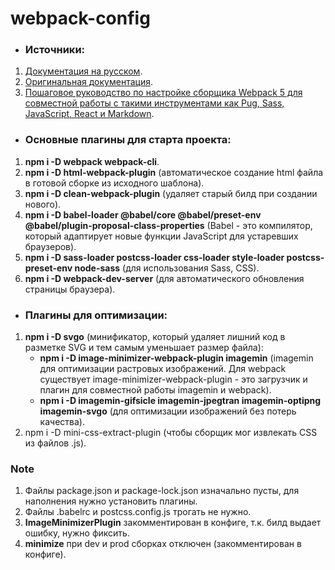 # webpack-config

* ### Источники:
1. [Документация на русском](https://runebook.dev/ru/docs/webpack/-index- "").
2. [Оригинальная документация](https://webpack.js.org/concepts/ "").
3. [Пошаговое руководство по настройке сборщика Webpack 5 для совместной работы с такими инструментами как Pug, Sass, JavaScript, React и Markdown](https://habr.com/ru/post/701724/ "").

* ### Основные плагины для старта проекта:
1. **npm i -D webpack webpack-cli**.
2. **npm i -D html-webpack-plugin** (автоматическое создание html файла в готовой сборке из исходного шаблона).
3. **npm i -D clean-webpack-plugin** (удаляет старый билд при создании нового).
4. **npm i -D babel-loader @babel/core @babel/preset-env @babel/plugin-proposal-class-properties** (Babel - это компилятор, который адаптирует новые функции JavaScript для устаревших браузеров).
5. **npm i -D sass-loader postcss-loader css-loader style-loader postcss-preset-env node-sass** (для использования Sass, CSS).
6. **npm i -D webpack-dev-server** (для автоматического обновления страницы браузера).

* ### Плагины для оптимизации:
 1. **npm i -D svgo** (минификатор, который удаляет лишний код в разметке SVG и тем самым уменьшает размер файла):
     * **npm i -D image-minimizer-webpack-plugin imagemin** (imagemin для оптимизации растровых изображений. Для webpack существует image-minimizer-webpack-plugin - это загрузчик и плагин для совместной работы imagemin и webpack).
      * **npm i -D imagemin-gifsicle imagemin-jpegtran imagemin-optipng imagemin-svgo** (для оптимизации изображений без потерь качества).
 2. npm i -D mini-css-extract-plugin (чтобы сборщик мог извлекать CSS из файлов .js).

### Note
 1. Файлы package.json и package-lock.json изначально пусты, для наполнения нужно установить плагины. 
 2. Файлы .babelrc и postcss.config.js трогать не нужно.
 3. **ImageMinimizerPlugin** закомментирован в конфиге, т.к. билд выдает ошибку, нужно фиксить.
 4. **minimize** при dev и prod сборках отключен (закомментирован в конфиге).
